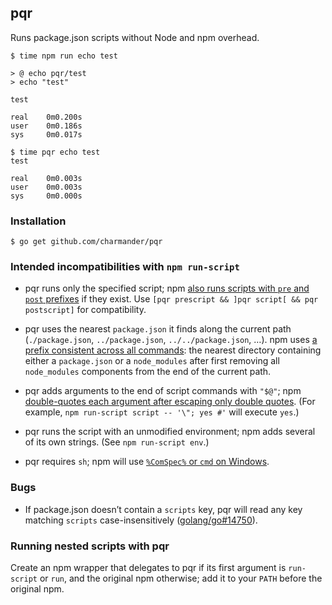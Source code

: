 ## pqr

Runs package.json scripts without Node and npm overhead.

```shellsession
$ time npm run echo test

> @ echo pqr/test
> echo "test"

test

real    0m0.200s
user    0m0.186s
sys     0m0.017s

$ time pqr echo test
test

real    0m0.003s
user    0m0.003s
sys     0m0.000s
```


### Installation

```shellsession
$ go get github.com/charmander/pqr
```


### Intended incompatibilities with `npm run-script`

- pqr runs only the specified script; npm [also runs scripts with `pre` and `post` prefixes][npm-pre-post] if they exist. Use `[pqr prescript && ]pqr script[ && pqr postscript]` for compatibility.

- pqr uses the nearest `package.json` it finds along the current path (`./package.json`, `../package.json`, `../../package.json`, …). npm uses [a prefix consistent across all commands][npm-prefix]: the nearest directory containing either a `package.json` or a `node_modules` after first removing all `node_modules` components from the end of the current path.

- pqr adds arguments to the end of script commands with `"$@"`; npm [double-quotes each argument after escaping only double quotes][npm-quoting]. (For example, `npm run-script script -- '\"; yes #'` will execute `yes`.)

- pqr runs the script with an unmodified environment; npm adds several of its own strings. (See `npm run-script env`.)

- pqr requires `sh`; npm will use [`%ComSpec%` or `cmd` on Windows][npm-windows].


### Bugs

- If package.json doesn’t contain a `scripts` key, pqr will read any key matching `scripts` case-insensitively ([golang/go#14750][go-14750]).


### Running nested scripts with pqr

Create an npm wrapper that delegates to pqr if its first argument is `run-script` or `run`, and the original npm otherwise; add it to your `PATH` before the original npm.


  [npm-pre-post]: https://github.com/npm/npm/blob/d081cc6c8d73f2aa698aab36605377c95e916224/lib/run-script.js#L158
  [npm-prefix]: https://github.com/npm/npm/blob/d081cc6c8d73f2aa698aab36605377c95e916224/lib/config/find-prefix.js
  [npm-quoting]: https://github.com/npm/npm/blob/d081cc6c8d73f2aa698aab36605377c95e916224/lib/run-script.js#L178
  [npm-windows]: https://github.com/npm/npm/blob/d081cc6c8d73f2aa698aab36605377c95e916224/lib/utils/lifecycle.js#L237
  [go-14750]: https://github.com/golang/go/issues/14750
